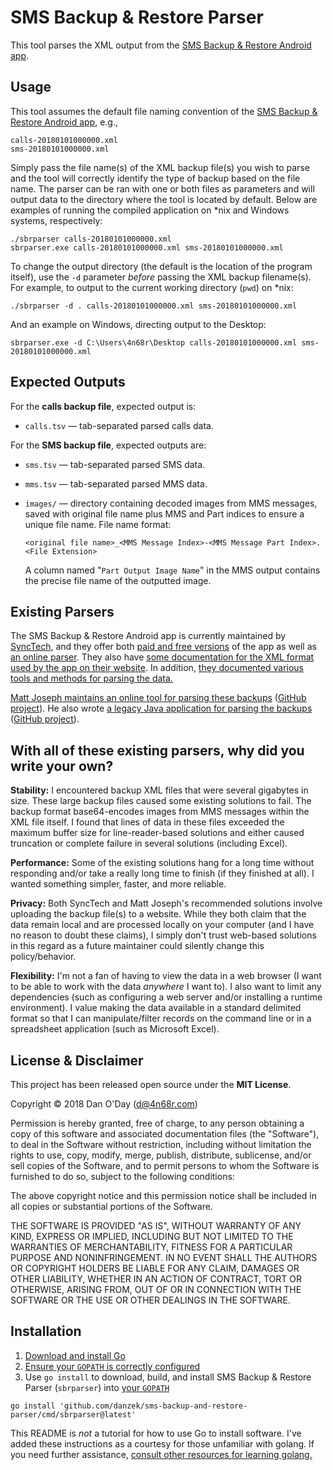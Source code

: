 # SMS Backup & Restore Parser

This tool parses the XML output from the [SMS Backup & Restore Android app](https://play.google.com/store/apps/details?id=com.riteshsahu.SMSBackupRestore).

## Usage

This tool assumes the default file naming convention of the [SMS Backup & Restore Android app](https://play.google.com/store/apps/details?id=com.riteshsahu.SMSBackupRestore), e.g.,

    calls-20180101000000.xml
    sms-20180101000000.xml

Simply pass the file name(s) of the XML backup file(s) you wish to parse and the tool will correctly identify the type of backup based on the file name. The parser can be ran with one or both files as parameters and will output data to the directory where the tool is located by default. Below are examples of running the compiled application on *nix and Windows systems, respectively:

    ./sbrparser calls-20180101000000.xml
    sbrparser.exe calls-20180101000000.xml sms-20180101000000.xml

To change the output directory (the default is the location of the program itself), use the `-d` parameter *before* passing the XML backup filename(s). For example, to output to the current working directory (`pwd`) on *nix:

    ./sbrparser -d . calls-20180101000000.xml sms-20180101000000.xml

And an example on Windows, directing output to the Desktop:

    sbrparser.exe -d C:\Users\4n68r\Desktop calls-20180101000000.xml sms-20180101000000.xml

## Expected Outputs

For the **calls backup file**, expected output is:

 - `calls.tsv` &mdash; tab-separated parsed calls data.


For the **SMS backup file**, expected outputs are:

 - `sms.tsv` &mdash; tab-separated parsed SMS data.
 - `mms.tsv` &mdash; tab-separated parsed MMS data.
 - `images/` &mdash; directory containing decoded images from MMS messages, saved with original file name plus MMS and Part indices to ensure a unique file name. File name format:

       <original file name>_<MMS Message Index>-<MMS Message Part Index>.<File Extension>

   A column named "`Part Output Image Name`" in the MMS output contains the precise file name of the outputted image.

## Existing Parsers
The SMS Backup & Restore Android app is currently maintained by [SyncTech](http://synctech.com.au/), and they offer both [paid and free versions](http://synctech.com.au/sms-backup-restore/) of the app as well as [an online parser](http://synctech.com.au/view-or-edit-sms-call-log-files-on-computer/). They also have [some documentation for the XML format used by the app on their website](http://synctech.com.au/fields-in-xml-backup-files/). In addition, [they documented various tools and methods for parsing the data.](http://synctech.com.au/view-or-edit-backup-files-on-computer/)

[Matt Joseph maintains an online tool for parsing these backups](https://mattj.io/sms-backup-reader/) ([GitHub project](https://github.com/devadvance/sms-backup-reader-2)). He also wrote [a legacy Java application for parsing the backups](https://mattj.io/sms-backup-reader/) ([GitHub project](https://github.com/devadvance/smsbackupreader)).

## With all of these existing parsers, why did you write your own?

**Stability:** I encountered backup XML files that were several gigabytes in size. These large backup files caused some existing solutions to fail. The backup format base64-encodes images from MMS messages within the XML file itself. I found that lines of data in these files exceeded the maximum buffer size for line-reader-based solutions and either caused truncation or complete failure in several solutions (including Excel).

**Performance:** Some of the existing solutions hang for a long time without responding and/or take a really long time to finish (if they finished at all). I wanted something simpler, faster, and more reliable.

**Privacy:** Both SyncTech and Matt Joseph's recommended solutions involve uploading the backup file(s) to a website. While they both claim that the data remain local and are processed locally on your computer (and I have no reason to doubt these claims), I simply don't trust web-based solutions in this regard as a future maintainer could silently change this policy/behavior.

**Flexibility:** I'm not a fan of having to view the data in a web browser (I want to be able to work with the data *anywhere* I want to). I also want to limit any dependencies (such as configuring a web server and/or installing a runtime environment). I value making the data available in a standard delimited format so that I can manipulate/filter records on the command line or in a spreadsheet application (such as Microsoft Excel).

## License & Disclaimer

This project has been released open source under the **MIT License**.

Copyright &copy; 2018 Dan O'Day (d@4n68r.com)

Permission is hereby granted, free of charge, to any person obtaining a copy of this software and associated documentation files (the "Software"), to deal in the Software without restriction, including without limitation the rights to use, copy, modify, merge, publish, distribute, sublicense, and/or sell copies of the Software, and to permit persons to whom the Software is furnished to do so, subject to the following conditions:

The above copyright notice and this permission notice shall be included in all copies or substantial portions of the Software.

THE SOFTWARE IS PROVIDED "AS IS", WITHOUT WARRANTY OF ANY KIND, EXPRESS OR IMPLIED, INCLUDING BUT NOT LIMITED TO THE WARRANTIES OF MERCHANTABILITY, FITNESS FOR A PARTICULAR PURPOSE AND NONINFRINGEMENT. IN NO EVENT SHALL THE AUTHORS OR COPYRIGHT HOLDERS BE LIABLE FOR ANY CLAIM, DAMAGES OR OTHER LIABILITY, WHETHER IN AN ACTION OF CONTRACT, TORT OR OTHERWISE, ARISING FROM, OUT OF OR IN CONNECTION WITH THE SOFTWARE OR THE USE OR OTHER DEALINGS IN THE SOFTWARE.

## Installation

1. [Download and install Go](https://go.dev/doc/install)
2. [Ensure your `GOPATH` is correctly configured](https://go.dev/doc/gopath_code)
3. Use `go install` to download, build, and install SMS Backup & Restore Parser (`sbrparser`) into [your `GOPATH`](https://go.dev/doc/gopath_code#GOPATH)


`go install 'github.com/danzek/sms-backup-and-restore-parser/cmd/sbrparser@latest'`


This README is *not* a tutorial for how to use Go to install software. I've added these instructions as a courtesy for those unfamiliar with golang. If you need further assistance, [consult other resources for learning golang.](https://go.dev/doc/tutorial/getting-started)
